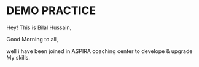 # DEMO PRACTICE

Hey! This is Bilal Hussain, 

Good Morning to all, 

well i have been joined in ASPIRA coaching center to develope & upgrade My skills.